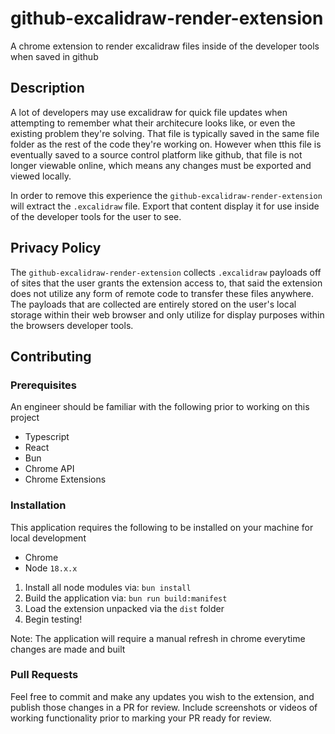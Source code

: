 # github-excalidraw-render-extension

A chrome extension to render excalidraw files inside of the developer tools when saved in github

## Description

A lot of developers may use excalidraw for quick file updates when attempting to remember what their architecure looks like, or even the existing problem they're solving. That file is typically saved in the same file folder as the rest of the code they're working on. However when tthis file is eventually saved to a source control platform like github, that file is not longer viewable online, which means any changes must be exported and viewed locally.

In order to remove this experience the `github-excalidraw-render-extension` will extract the `.excalidraw` file. Export that content display it for use inside of the developer tools for the user to see.

## Privacy Policy

The `github-excalidraw-render-extension` collects `.excalidraw` payloads off of sites that the user grants the extension access to, that said the extension does not utilize any form of remote code to transfer these files anywhere. The payloads that are collected are entirely stored on the user's local storage within their web browser and only utilize for display purposes within the browsers developer tools.

## Contributing

### Prerequisites

An engineer should be familiar with the following prior to working on this project

- Typescript
- React
- Bun
- Chrome API
- Chrome Extensions

### Installation

This application requires the following to be installed on your machine for local development

- Chrome
- Node `18.x.x`

1. Install all node modules via: `bun install`
2. Build the application via: `bun run build:manifest`
3. Load the extension unpacked via the `dist` folder
4. Begin testing!

Note: The application will require a manual refresh in chrome everytime changes are made and built

### Pull Requests

Feel free to commit and make any updates you wish to the extension, and publish those changes in a PR for review. Include screenshots or videos of working functionality prior to marking your PR ready for review.
